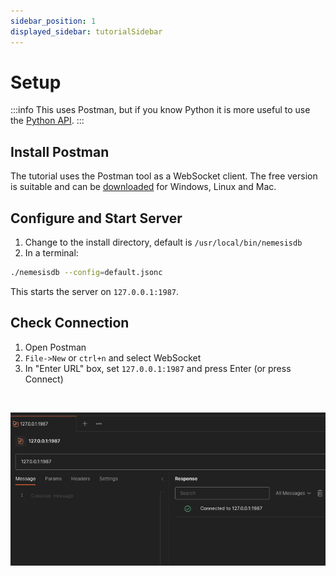 ```yaml
---
sidebar_position: 1
displayed_sidebar: tutorialSidebar
---
```


# Setup

:::info
This uses Postman, but if you know Python it is more useful to use the [Python API](../../client_apis/python/Overview).
:::

## Install Postman
The tutorial uses the Postman tool as a WebSocket client. The free version is suitable and can be [downloaded](https://www.postman.com/downloads/) for Windows, Linux and Mac.


## Configure and Start Server


1. Change to the install directory, default is `/usr/local/bin/nemesisdb`
2. In a terminal:

```bash title="Start server"
./nemesisdb --config=default.jsonc
```

This starts the server on `127.0.0.1:1987`.


## Check Connection

1. Open Postman
2. `File->New` or `ctrl+n` and select WebSocket
3. In "Enter URL" box, set `127.0.0.1:1987` and press Enter (or press Connect)

<br/>

![](img/postman_connected.png)

